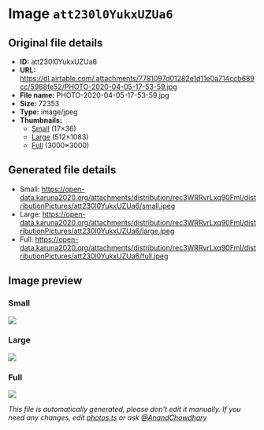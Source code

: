 # Image `att230l0YukxUZUa6`

## Original file details

- **ID:** att230l0YukxUZUa6
- **URL:** https://dl.airtable.com/.attachments/7781097d01282e1d11e0a714ccb689cc/5988fe52/PHOTO-2020-04-05-17-53-59.jpg
- **File name:** PHOTO-2020-04-05-17-53-59.jpg
- **Size:** 72353
- **Type:** image/jpeg
- **Thumbnails:**
  - [Small](https://dl.airtable.com/.attachmentThumbnails/11f52e4bfcce7723a9810a8518aa6a26/1090a4eb) (17×36)
  - [Large](https://dl.airtable.com/.attachmentThumbnails/1905112017bdd327c0ef1a3fd4b0a29a/7f4e0363) (512×1083)
  - [Full](https://dl.airtable.com/.attachmentThumbnails/39aedc59e1bd17576a610bc678bb6c9a/f196d668) (3000×3000)

## Generated file details

- Small: https://open-data.karuna2020.org/attachments/distribution/rec3WRRvrLxq90FmI/distributionPictures/att230l0YukxUZUa6/small.jpeg
- Large: https://open-data.karuna2020.org/attachments/distribution/rec3WRRvrLxq90FmI/distributionPictures/att230l0YukxUZUa6/large.jpeg
- Full: https://open-data.karuna2020.org/attachments/distribution/rec3WRRvrLxq90FmI/distributionPictures/att230l0YukxUZUa6/full.jpeg

## Image preview

### Small

![](https://open-data.karuna2020.org/attachments/distribution/rec3WRRvrLxq90FmI/distributionPictures/att230l0YukxUZUa6/small.jpeg)

### Large

![](https://open-data.karuna2020.org/attachments/distribution/rec3WRRvrLxq90FmI/distributionPictures/att230l0YukxUZUa6/large.jpeg)

### Full

![](https://open-data.karuna2020.org/attachments/distribution/rec3WRRvrLxq90FmI/distributionPictures/att230l0YukxUZUa6/full.jpeg)

_This file is automatically generated, please don't edit it manually. If you need any changes, edit [photos.ts](/photos.ts) or ask [@AnandChowdhary](https://github.com/AnandChowdhary)_
